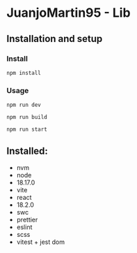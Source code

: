 # JuanjoMartin95 - Lib

## Installation and setup

### Install

```
npm install
```

### Usage


```
npm run dev
```

```
npm run build
```

```
npm run start
```

## Installed:
- nvm
- node
- 18.17.0
- vite
- react
- 18.2.0
- swc
- prettier
- eslint
- scss
- vitest + jest dom